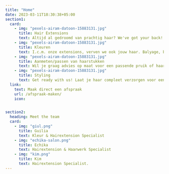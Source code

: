 ```yaml
---
title: "Home"
date: 2023-03-11T18:30:38+05:00
section1:
  card:
    - img: "pexels-airam-datoon-15883131.jpg"
      title: Hair Extensions
      text: Altijd al gedroomd van prachtig haar? We've got your back! Doormiddel van Echika's eigen Weave methode of onze Tape Wefts laten we je stralen. Of je nou enkel meer volume of juist een complete make-over wilt, dan ben je bij ons in goede handen.
    - img: "pexels-airam-datoon-15883131.jpg"
      title: Kleuren
      text: I.c.m. onze extensions, verven we ook jouw haar. Balyage, babylights of felle kleuren? Niks is ons te gek!
    - img: "pexels-airam-datoon-15883131.jpg"
      title: Aanmeten/passen van haarstukken
      text: Wil je graag advies op maat voor een passende pruik of haarstuk uit onze winkel? Maak gerust een afspraak en we helpen je graag!
    - img: "pexels-airam-datoon-15883131.jpg"
      title: Styling
      text: Get ready with us! Laat je haar compleet verzorgen voor een bruiloft of feestje.
  link:
    text: Maak direct een afspraak
    url: /afspraak-maken/
    icon: 


section2:
  heading: Meet the team
  card:
    - img: "giul.png"
      title: Guilia
      text: Kleur & Hairextension Specialist
    - img: "echika-salon.png"
      title: Echika
      text: Hairextension & Haarwerk Specialist
    - img: "kim.png"
      title: Kim
      text: Hairextension Specialist.
---
```

